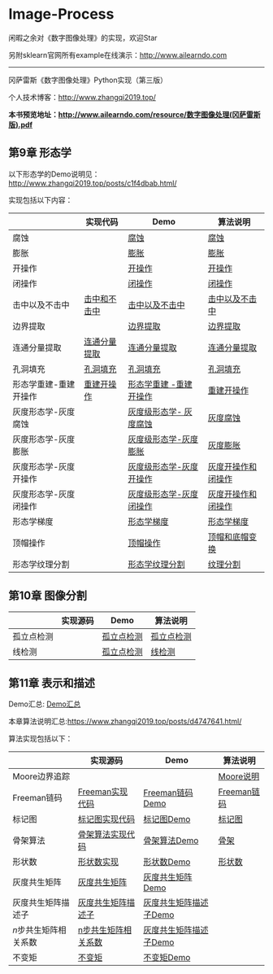 # Image-Process
闲暇之余对《数字图像处理》的实现，欢迎Star

另附sklearn官网所有example在线演示：http://www.ailearndo.com

------

冈萨雷斯《数字图像处理》Python实现（第三版）

个人技术博客：http://www.zhangqi2019.top/

**本书预览地址：http://www.ailearndo.com/resource/数字图像处理(冈萨雷斯版).pdf**

## 第9章 形态学

以下形态学的Demo说明见：http://www.zhangqi2019.top/posts/c1f4dbab.html/

实现包括以下内容：

|                       | 实现代码                                   | Demo                                                         | 算法说明                                                     |
| --------------------- | ------------------------------------------ | ------------------------------------------------------------ | ------------------------------------------------------------ |
| 腐蚀                  |                                            | [腐蚀](notebooks/形态学.ipynb#腐蚀)                          | [腐蚀](https://www.zhangqi2019.top/posts/c1f4dbab.html/#腐蚀) |
| 膨胀                  |                                            | [膨胀](notebooks/形态学.ipynb#膨胀)                           | [膨胀](https://www.zhangqi2019.top/posts/c1f4dbab.html/#膨胀) |
| 开操作                |                                            | [开操作](notebooks/形态学.ipynb#开操作和闭操作)               | [开操作](https://www.zhangqi2019.top/posts/c1f4dbab.html/#开操作和闭操作) |
| 闭操作                |                                            | [闭操作](notebooks/形态学.ipynb#开操作和闭操作)               | [闭操作](https://www.zhangqi2019.top/posts/c1f4dbab.html/#开操作和闭操作) |
| 击中以及不击中        | [击中和不击中](src/chapter9/morphology.py) | [击中以及不击中](notebooks/形态学.ipynb#击中和不击中)         | [击中以及不击中](https://www.zhangqi2019.top/posts/c1f4dbab.html/#击中以及不击中) |
| 边界提取              |                                            | [边界提取](notebooks/形态学.ipynb#边界提取)                   | [边界提取](https://www.zhangqi2019.top/posts/c1f4dbab.html/#边界提取) |
| 连通分量提取          | [连通分量提取](src/chapter9/morphology.py) | [连通分量提取](notebooks/形态学.ipynb#连通分量提取)           | [连通分量提取](https://www.zhangqi2019.top/posts/c1f4dbab.html/#连通分量提取) |
| 孔洞填充              | [孔洞填充](src/chapter9/morphology.py)     | [孔洞填充](notebooks/形态学.ipynb#孔洞填充)                   | [孔洞填充](https://www.zhangqi2019.top/posts/c1f4dbab.html/#孔洞填充) |
| 形态学重建-重建开操作 | [重建开操作](src/chapter9/morphology.py)   | [形态学重建 -重建开操作](notebooks/形态学.ipynb#重建开操作)  | [重建开操作](https://www.zhangqi2019.top/posts/c1f4dbab.html/#重建开操作) |
| 灰度形态学-灰度腐蚀   |                                            | [灰度级形态学- 灰度腐蚀](notebooks/形态学.ipynb#灰度腐蚀)    | [灰度腐蚀](https://www.zhangqi2019.top/posts/c1f4dbab.html/#灰度腐蚀) |
| 灰度形态学-灰度膨胀   |                                            | [灰度级形态学-灰度膨胀](notebooks/形态学.ipynb#灰度膨胀)     | [灰度膨胀](https://www.zhangqi2019.top/posts/c1f4dbab.html/#灰度膨胀) |
| 灰度形态学-灰度开操作 |                                            | [灰度级形态学-灰度开操作](notebooks/形态学.ipynb#灰度开操作) | [灰度开操作和闭操作](https://www.zhangqi2019.top/posts/c1f4dbab.html/#灰度开操作和闭操作) |
| 灰度形态学-灰度闭操作 |                                            | [灰度级形态学-灰度闭操作](notebooks/形态学.ipynb#灰度闭操作) | [灰度开操作和闭操作](https://www.zhangqi2019.top/posts/c1f4dbab.html/#灰度开操作和闭操作) |
| 形态学梯度            |                                            | [形态学梯度](notebooks/形态学.ipynb#形态学梯度)              | [形态学梯度](https://www.zhangqi2019.top/posts/c1f4dbab.html/#形态学梯度) |
| 顶帽操作              |                                            | [顶帽操作](notebooks/形态学.ipynb#顶帽操作)                  | [顶帽和底帽变换](https://www.zhangqi2019.top/posts/c1f4dbab.html/#顶帽和底帽变换) |
| 形态学纹理分割        |                                            | [形态学纹理分割](notebooks/形态学.ipynb#形态学纹理分割)      | [纹理分割](https://www.zhangqi2019.top/posts/c1f4dbab.html/#纹理分割) |

##  第10章 图像分割

|            | 实现源码 | Demo                                                         | 算法说明                                                     |
| ---------- | -------- | ------------------------------------------------------------ | ------------------------------------------------------------ |
| 孤立点检测 |          | [孤立点检测](https://nbviewer.jupyter.org/github/qcymkxyc/Image-Process/blob/master/notebooks/%E5%9B%BE%E5%83%8F%E5%88%86%E5%89%B2.ipynb) | [孤立点检测](https://www.zhangqi2019.top/posts/d2113c07.html/#more) |
| 线检测     |          | [孤立点检测](https://nbviewer.jupyter.org/github/qcymkxyc/Image-Process/blob/master/notebooks/%E5%9B%BE%E5%83%8F%E5%88%86%E5%89%B2.ipynb) | [线检测](https://www.zhangqi2019.top/posts/d2113c07.html/#more) |



## 第11章 表示和描述

Demo汇总: [Demo汇总](./notebooks/图像表示与描述.ipynb)

本章算法说明汇总:https://www.zhangqi2019.top/posts/d4747641.html/

算法实现包括以下：

|                       | 实现源码                                         | Demo                                                         | 算法说明                                                     |
| --------------------- | ------------------------------------------------ | ------------------------------------------------------------ | ------------------------------------------------------------ |
| Moore边界追踪         |                                                  |                                                              | [Moore说明](https://www.zhangqi2019.top/posts/d4747641.html/#%E8%BE%B9%E7%95%8C%E8%BF%BD%E8%B8%AA%EF%BC%88Moore%E8%BE%B9%E7%95%8C%E8%BF%BD%E8%B8%AA%EF%BC%89) |
| Freeman链码           | [Freeman实现代码](src/chapter11/freeman_code.py) | [Freeman链码Demo](notebooks/图像表示与描述.ipynb#Freeman链码) | [Freeman链码](https://www.zhangqi2019.top/posts/d4747641.html/#%E9%93%BE%E7%A0%81) |
| 标记图                | [标记图实现代码](src/chapter11/mark_sheet.py)    | [标记图Demo](notebooks/图像表示与描述.ipynb#标记图)          | [标记图](https://www.zhangqi2019.top/posts/d4747641.html/#%E9%93%BE%E7%A0%81) |
| 骨架算法              | [骨架算法实现代码](src/chapter11/mat.py)         | [骨架算法Demo](notebooks/图像表示与描述.ipynb#骨架)          | [骨架](https://www.zhangqi2019.top/posts/d4747641.html/#%E9%AA%A8%E6%9E%B6) |
| 形状数                | [形状数实现](src/chapter11/shape_number.py)      | [形状数Demo](notebooks/图像表示与描述.ipynb#形状数)          | [形状数](https://www.zhangqi2019.top/posts/d4747641.html/#%E5%BD%A2%E7%8A%B6%E6%95%B0) |
| 灰度共生矩阵          | [灰度共生矩阵](src/chapter11/texture.py)         | [灰度共生矩阵Demo](notebooks/图像表示与描述.ipynb#灰度共生矩阵) |                                                              |
| 灰度共生矩阵描述子    | [灰度共生矩阵描述子](src/chapter11/texture.py)   | [灰度共生矩阵描述子Demo](notebooks/图像表示与描述.ipynb#灰度共生矩阵描述子) |                                                              |
| $n$步共生矩阵相关系数 | [n步共生矩阵相关系数](src/chapter11/texture.py)  | [灰度共生矩阵描述子Demo](notebooks/图像表示与描述.ipynb#n跳共生矩阵组成的序列图像) |                                                              |
| 不变矩                | [不变矩](src/chapter11/moment_invariants.py)     | [不变矩Demo](notebooks/图像表示与描述.ipynb#不变矩)          |                                                              |

